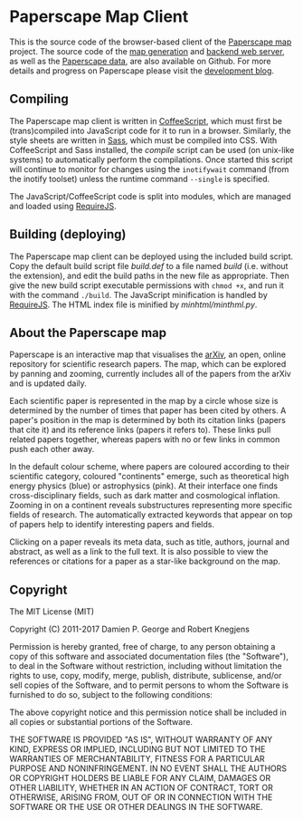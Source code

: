Paperscape Map Client
=====================

This is the source code of the browser-based client of the [Paperscape map](http://paperscape.org) project.
The source code of the [map generation](https://github.com/paperscape/paperscape-mapgen) and [backend web server](https://github.com/paperscape/paperscape-backend), as well as the [Paperscape data](https://github.com/paperscape/paperscape-data), are also available on Github.
For more details and progress on Paperscape please visit the [development blog](http://blog.paperscape.org).

Compiling
---------

The Paperscape map client is written in [CoffeeScript](http://coffeescript.org), which must first be (trans)compiled into JavaScript code for it to run in a browser. 
Similarly, the style sheets are written in [Sass](http://sass-lang.com), which must be compiled into CSS.
With CoffeeScript and Sass installed, the _compile_ script can be used (on unix-like systems) to automatically perform the compilations.
Once started this script will continue to monitor for changes using the `inotifywait` command (from the inotify toolset) unless the runtime command `--single` is specified.

The JavaScript/CoffeeScript code is split into modules, which are managed and loaded using [RequireJS](http://requirejs.org).

Building (deploying)
--------------------

The Paperscape map client can be deployed using the included build script. 
Copy the default build script file _build.def_ to a file named _build_ (i.e. without the extension), and edit the build paths in the new file as appropriate. 
Then give the new build script executable permissions with `chmod +x`, and run it with the command `./build`.
The JavaScript minification is handled by [RequireJS](http://requirejs.org).
The HTML index file is minified by _minhtml/minthml.py_.

About the Paperscape map
------------------------

Paperscape is an interactive map that visualises the [arXiv](http://arxiv.org/), an open, online repository for scientific research papers. 
The map, which can be explored by panning and zooming, currently includes all of the papers from the arXiv and is updated daily.

Each scientific paper is represented in the map by a circle whose size is determined by the number of times that paper has been cited by others.
A paper's position in the map is determined by both its citation links (papers that cite it) and its reference links (papers it refers to).
These links pull related papers together, whereas papers with no or few links in common push each other away.

In the default colour scheme, where papers are coloured according to their scientific category, coloured "continents" emerge, such as theoretical high energy physics (blue) or astrophysics (pink).
At their interface one finds cross-disciplinary fields, such as dark matter and cosmological inflation.
Zooming in on a continent reveals substructures representing more specific fields of research.
The automatically extracted keywords that appear on top of papers help to identify interesting papers and fields.

Clicking on a paper reveals its meta data, such as title, authors, journal and abstract, as well as a link to the full text.
It is also possible to view the references or citations for a paper as a star-like background on the map.

Copyright
---------

The MIT License (MIT)

Copyright (C) 2011-2017 Damien P. George and Robert Knegjens

Permission is hereby granted, free of charge, to any person obtaining a copy of this software and associated documentation files (the "Software"), to deal in the Software without restriction, including without limitation the rights to use, copy, modify, merge, publish, distribute, sublicense, and/or sell copies of the Software, and to permit persons to whom the Software is furnished to do so, subject to the following conditions:

The above copyright notice and this permission notice shall be included in all copies or substantial portions of the Software.

THE SOFTWARE IS PROVIDED "AS IS", WITHOUT WARRANTY OF ANY KIND, EXPRESS OR IMPLIED, INCLUDING BUT NOT LIMITED TO THE WARRANTIES OF MERCHANTABILITY, FITNESS FOR A PARTICULAR PURPOSE AND NONINFRINGEMENT. IN NO EVENT SHALL THE AUTHORS OR COPYRIGHT HOLDERS BE LIABLE FOR ANY CLAIM, DAMAGES OR OTHER LIABILITY, WHETHER IN AN ACTION OF CONTRACT, TORT OR OTHERWISE, ARISING FROM, OUT OF OR IN CONNECTION WITH THE SOFTWARE OR THE USE OR OTHER DEALINGS IN THE SOFTWARE.

